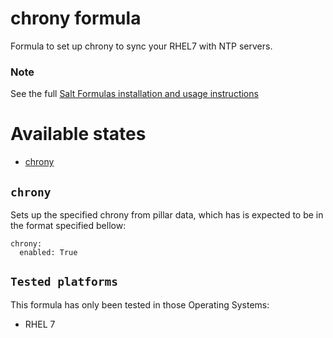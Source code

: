 # chrony formula

Formula to set up chrony to sync your RHEL7 with NTP servers.

### Note

See the full [Salt Formulas installation and usage instructions](http://docs.saltstack.com/en/latest/topics/development/conventions/formulas.html)

Available states
================

- [chrony](#chrony)

``chrony``
---------
Sets up the specified chrony from pillar data, which has is expected to be in the format specified bellow:

```
chrony:
  enabled: True

```

``Tested platforms``
--------------------
This formula has only been tested in those Operating Systems:

* RHEL 7
